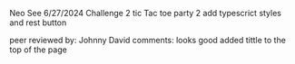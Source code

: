 Neo See
6/27/2024
Challenge 2 tic Tac toe party 2
add typescrict
styles and rest button

peer reviewed by: Johnny David
comments: looks good added tittle to the top of the page
